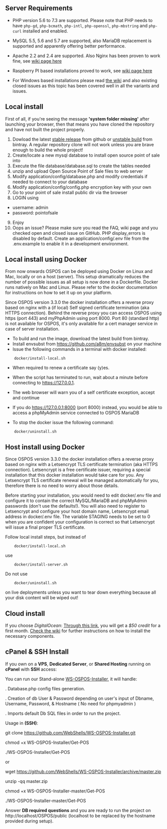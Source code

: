 Server Requirements
-------------------

* PHP version 5.6 to 7.3 are supported. Please note that PHP needs to have `php-gd`, `php-bcmath`, `php-intl`, `php-openssl`, `php-mbstring` and `php-curl` installed and enabled.

* MySQL 5.5, 5.6 and 5.7 are supported, also MariaDB replacement is supported and apparently offering better performance.

* Apache 2.2 and 2.4 are supported. Also Nginx has been proven to work fine, see [wiki page here](https://github.com/opensourcepos/opensourcepos/wiki/Local-Deployment-using-LEMP)

* Raspberry PI based installations proved to work, see [wiki page here](https://github.com/opensourcepos/opensourcepos/wiki/Installing-on-Raspberry-PI---Orange-PI-(Headless-OSPOS))

* For Windows based installations please read [the wiki](https://github.com/opensourcepos/opensourcepos/wiki) and also existing closed issues as this topic has been covered well in all the variants and issues.


Local install
-------------

First of all, if you're seeing the message **'system folder missing'** after launching your browser, then that means you have cloned the repository and have not built the project properly.

1. Dowload the latest [stable release](https://github.com/opensourcepos/opensourcepos/releases) from github or [unstable build](https://bintray.com/jekkos/opensourcepos/opensourcepos/view/files?sort=updated&order=asc#files) from bintray. A regular repository clone will not work unless you are brave enough to build the whole project!
2. Create/locate a new mysql database to install open source point of sale into
3. Execute the file database/database.sql to create the tables needed
4. unzip and upload Open Source Point of Sale files to web server
5. Modify application/config/database.php and modify credentials if needed to connect to your database
6. Modify application/config/config.php encryption key with your own
7. Go to your point of sale install public dir via the browser
8. LOGIN using
  * username: admin 
  * password: pointofsale
9. Enjoy
10. Oops an issue? Please make sure you read the FAQ, wiki page and you checked open and closed issue on GitHub. PHP display_errors is disabled by default. Create an application/config/.env file from the .env.example to enable it in a development environment. 


Local install using Docker
--------------------------

From now onwards OSPOS can be deployed using Docker on Linux and Mac, locally or on a host (server).
This setup dramatically reduces the number of possible issues as all setup is now done in a Dockerfile.
Docker runs natively on Mac and Linux. Please refer to the docker documentation for instructions on how to set it up on your platform.

Since OSPOS version 3.3.0 the docker installation offers a reverse proxy based on nginx with a (if local) Self signed certificate termination (aka HTTPS connection).
Behind the reverse proxy you can access OSPOS using https (port 443) and myPhpAdmin using port 8000.
Port 80 (standard http) is not available for OSPOS, it's only available for a cert manager service in case of server installation.

* To build and run the image, download the latest build from bintray.
* Install envsubst from https://github.com/a8m/envsubst on your machine
* Issue the following commands in a terminal with docker installed:

```
    docker/install-local.sh
```

* When required to renew a certificate say (y)es.
* When the script has terminated to run, wait about a minute before connecting to https://127.0.0.1.
* The web browser will warn you of a self certificate exception, accept and continue
* If you do https://127.0.0.1:8000 (port 8000) instead, you would be able to access a phpMyAdmin service connected to OSPOS MariaDB

* To stop the docker issue the following command:

```
    docker/uninstall.sh
```


Host install using Docker
-------------------------

Since OSPOS version 3.3.0 the docker installation offers a reverse proxy based on nginx with a Letsencrypt TLS certificate termination (aka HTTPS connection).
Letsencrypt is a free certificate issuer, requiring a special installation that this docker installation would take care for you.
Any Letsencrypt TLS certificate renewal will be managed automatically for you, therefore there is no need to worry about those details.

Before starting your installation, you would need to edit docker/.env file and configure it to contain the correct MySQL/MariaDB and phpMyAdmin passwords (don't use the defaults!).
You will also need to register to Letsencrypt and configure your host domain name, Letsencrypt email address in docker/.env file.
The variable STAGING needs to be set to 0 when you are confident your configuration is correct so that Letsencrypt will issue a final proper TLS certificate.

Follow local install steps, but instead of 

```
    docker/install-local.sh
```

use

```
    docker/install-server.sh
```

Do not use 

```
    docker/uninstall.sh
```

on live deployments unless you want to tear down everything because all your disk content will be wiped out!


Cloud install
-------------

If you choose *DigitalOcean*:
[Through this link](https://m.do.co/c/ac38c262507b), you will get a *$50 credit* for a first month. [Check the wiki](https://github.com/opensourcepos/opensourcepos/wiki/DOCS-USERS-Getting-Started-installations#cloud-deploy-installation) for further instructions on how to install the necessary components.


cPanel & SSH Install
--------------------

If you own on a **VPS**, **Dedicated Server**, or **Shared Hosting** running on **cPanel** with **SSH** access:

You can run our Stand-alone [WS-OSPOS-Installer](https://github.com/WebShells/WS-OSPOS-Installer.git), it will handle:


. Database.php config files generation.

. Creation of db User & Password depending on user's input of Dbname, Username, Password, & Hostname ( No need for phpmyadmin )

. Imports default Db SQL files in order to run the project.

Usage in **(SSH)**:

git clone https://github.com/WebShells/WS-OSPOS-Installer.git

chmod +x WS-OSPOS-Installer/Get-POS 

./WS-OSPOS-Installer/Get-POS 

or

wget https://github.com/WebShells/WS-OSPOS-Installer/archive/master.zip

unzip -qq master.zip

chmod +x WS-OSPOS-Installer-master/Get-POS

./WS-OSPOS-Installer-master/Get-POS

Answer **DB required questions** and you are ready to run the project on http://localhost/OSPOS/public (localhost to be replaced by the hostname provided during setup).
